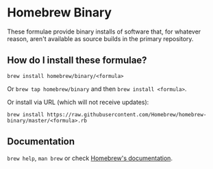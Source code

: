 # Homebrew Binary
These formulae provide binary installs of software that, for whatever reason, aren't available as source builds in the primary repository.

## How do I install these formulae?
`brew install homebrew/binary/<formula>`

Or `brew tap homebrew/binary` and then `brew install <formula>`.

Or install via URL (which will not receive updates):

```
brew install https://raw.githubusercontent.com/Homebrew/homebrew-binary/master/<formula>.rb
```

## Documentation
`brew help`, `man brew` or check [Homebrew's documentation](https://github.com/Homebrew/homebrew/tree/master/share/doc/homebrew#readme).
